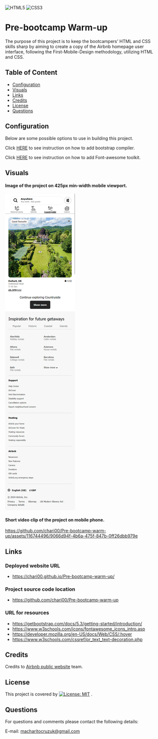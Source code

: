 ![HTML5](https://img.shields.io/badge/html5-%23E34F26.svg?style=for-the-badge&logo=html5&logoColor=white) ![CSS3](https://img.shields.io/badge/css3-%231572B6.svg?style=for-the-badge&logo=css3&logoColor=white)

# Pre-bootcamp Warm-up
The purpose of this project is to keep the bootcampers' HTML and CSS skills sharp by aiming to create a copy of the Airbnb homepage user interface, following the First-Mobile-Design methodology, utilizing HTML and CSS.

  ## Table of Content 
- [Configuration](#Configuration)
- [Visuals](#Visuals)
- [Links](#Links)
- [Credits](#Credits)
- [License](#License)
- [Questions](#Questions)

## Configuration 
Below are some possible options to use in building this project. 

Click [HERE](https://getbootstrap.com/docs/5.3/getting-started/introduction/) to see instruction on how to add bootstrap compiler.

Click [HERE](https://www.w3schools.com/icons/fontawesome_icons_intro.asp) to see instruction on how to add Font-awesome toolkit.

## Visuals

#### Image of the project on 425px min-width mobile viewport.
![425px min-width mobile viewport](assets/images/425px-mobile-view-port.png)

#### Short video clip of the project on mobile phone.


https://github.com/chari00/Pre-bootcamp-warm-up/assets/116744496/9066d94f-4b6a-475f-847b-0ff26dbb979e


## Links

### Deployed website URL
- https://chari00.github.io/Pre-bootcamp-warm-up/  

### Project source code location
- https://github.com/chari00/Pre-bootcamp-warm-up  

### URL for resources
- https://getbootstrap.com/docs/5.3/getting-started/introduction/ 
- https://www.w3schools.com/icons/fontawesome_icons_intro.asp 
- https://developer.mozilla.org/en-US/docs/Web/CSS/:hover 
- https://www.w3schools.com/cssref/pr_text_text-decoration.php 

## Credits
Credits to [Airbnb public website](https://www.airbnb.co.uk/) team.

## License
This project is covered by [![License: MIT](https://img.shields.io/badge/License-MIT-yellow.svg)](https://opensource.org/licenses/MIT) .

## Questions
For questions and comments please contact the following details:

E-mail: macharitocruzuk@gmail.com
  
